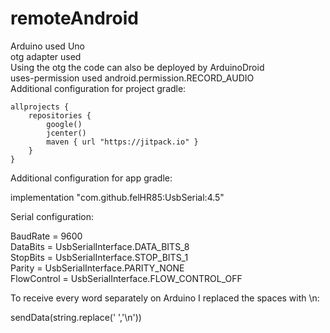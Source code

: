 # remoteAndroid

Arduino used Uno  
otg adapter used  
Using the otg the code can also be deployed by ArduinoDroid  
uses-permission used android.permission.RECORD_AUDIO  
Additional configuration for project gradle:  

    allprojects {  
        repositories {  
            google()  
            jcenter()  
            maven { url "https://jitpack.io" }  
        }  
    }  

Additional configuration for app gradle:  

implementation "com.github.felHR85:UsbSerial:4.5"  

Serial configuration:  

BaudRate = 9600  
DataBits = UsbSerialInterface.DATA_BITS_8  
StopBits = UsbSerialInterface.STOP_BITS_1  
Parity = UsbSerialInterface.PARITY_NONE  
FlowControl = UsbSerialInterface.FLOW_CONTROL_OFF  

To receive every word separately on Arduino I replaced the spaces with \n:  

sendData(string.replace(' ','\n'))  

